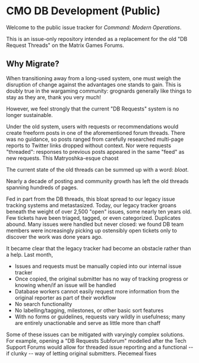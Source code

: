 # CMO DB Development (Public)
Welcome to the public issue tracker for *Command: Modern Operations*.

This is an issue-only repository intended as a replacement for the old "DB Request Threads" on the Matrix Games Forums.

## Why Migrate?
When transitioning away from a long-used system, one must weigh the disruption of change against the advantages one stands to gain. This is doubly true in the wargaming community: grognards generally like things to stay as they are, thank you very much!

However, we feel strongly that the current "DB Requests" system is no longer sustainable.

Under the old system, users with requests or recommendations would create freeform posts in one of the aforementioned forum threads. There was no guidance, so posts ranged from carefully researched multi-page reports to Twitter links dropped without context. Nor were requests "threaded": responses to previous posts appeared in the same "feed" as new requests. This Matryoshka-esque chaost

The current state of the old threads can be summed up with a word: *bloat*. 

Nearly a decade of posting and community growth has left the old threads spanning hundreds of pages.

Fed in part from the DB threads, this bloat spread to our legacy issue tracking systems and metastasized. Today, our legacy tracker groans beneath the weight of over 2,500 "open" issues, some nearly ten years old. Few tickets have been triaged, tagged, or even categorized. Duplicates abound. Many issues were handled but never closed: we found DB team members were increasingly picking up ostensibly open tickets only to discover the work was done years ago.

It became clear that the legacy tracker had become an obstacle rather than a help. Last month, 

* Issues and requests must be manually copied into our internal issue tracker
* Once copied, the original submitter has no way of tracking progress or knowing when/if an issue will be handled
* Database workers cannot easily request more information from the original reporter as part of their workflow
* No search functionality
* No labelling/tagging, milestones, or other basic sort features
* With no forms or guidelines, requests vary wildly in usefulness; many are entirely unactionable and serve as little more than chaff

Some of these issues can be mitigated with varyingly complex solutions. For example, opening a "DB Requests Subforum" modelled after the Tech Support Forums would allow for threaded issue reporting and a functional -- if clunky -- way of letting original submitters. Piecemeal fixes 